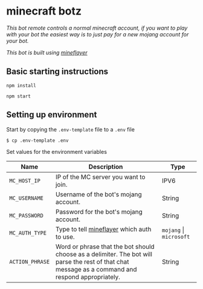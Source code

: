 # minecraft botz
_This bot remote controls a normal minecraft account, if you want to play with your bot the easiest way is to just pay for a new mojang account for your bot._

_This bot is built using [mineflayer](https://github.com/PrismarineJS/mineflayer)_

## Basic starting instructions

`npm install`

`npm start`

## Setting up environment

Start by copying the `.env-template` file to a `.env` file

```console
$ cp .env-template .env
```

Set values for the environment variables

| Name | Description | Type |
|------| ------------|------|
| `MC_HOST_IP` | IP of the MC server you want to join. | IPV6 |
| `MC_USERNAME` | Username of the bot's mojang account. | String |
| `MC_PASSWORD` | Password for the bot's mojang account. | String |
| `MC_AUTH_TYPE` | Type to tell [mineflayer](https://github.com/PrismarineJS/mineflayer) which auth to use.  | `mojang` \| `microsoft`|
| `ACTION_PHRASE` | Word or phrase that the bot should choose as a delimiter. The bot will parse the rest of that chat message as a command and respond appropriately. | String |
